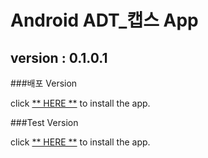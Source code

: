 # Android ADT_캡스 App

## version : 0.1.0.1

###배포 Version

click [** HERE **](https://github.com/ncomztwo/ADTCapsHome/tree/master/Release_Version/ADTCapsHomeService.apk) to install the app.



###Test Version

click [** HERE **](https://github.com/ncomztwo/ADTCapsHome/tree/master/Test_Version/ADTCapsHomeService.apk) to install the app.